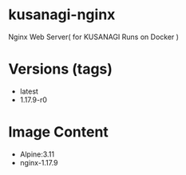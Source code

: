 # kusanagi-nginx

Nginx Web Server( for KUSANAGI Runs on Docker )

# Versions (tags)

- latest
- 1.17.9-r0

# Image Content

- Alpine:3.11
- nginx-1.17.9

